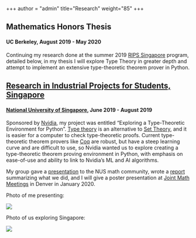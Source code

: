 +++
author = "admin"
title="Research"
weight="85"
+++

## **Mathematics Honors Thesis**

#### UC Berkeley, August 2019 - May 2020

Continuing my research done at the summer 2019 [RIPS Singapore](https://www.ipam.ucla.edu/programs/student-research-programs/research-in-industrial-projects-for-students-rips-2019-singapore/) program, detailed below, in my thesis I will explore Type Theory in greater depth and attempt to implement an extensive type-theoretic theorem prover in Python.

## **[Research in Industrial Projects for Students, Singapore](https://www.ipam.ucla.edu/programs/student-research-programs/research-in-industrial-projects-for-students-rips-2019-singapore/)**

#### [National University of Singapore](https://ims.nus.edu.sg), June 2019 - August 2019

Sponsored by [Nvidia](https://www.nvidia.com/en-us/), my project was entitled “Exploring a Type-Theoretic Environment for Python”. [Type theory](https://en.wikipedia.org/wiki/Type_theory) is an alternative to [Set Theory](https://en.wikipedia.org/wiki/Set_theory), and it is easier for a computer to check type-theoretic proofs. Current type-theoretic theorem provers like [Coq](https://coq.inria.fr) are robust, but have a steep learning curve and are difficult to use, so Nvidia wanted us to explore creating a type-theoretic theorem proving environment in Python, with emphasis on ease-of-use and ability to link to Nvidia’s ML and AI algorithms.

My group gave a [presentation](/pdf/CoqBeamerTalk.pdf) to the NUS math community, wrote a [report](pdf/RIPS_Report.pdf) summarizing what we did, and I will give a poster presentation at [Joint Math Meetings](http://jointmathematicsmeetings.org) in Denver in January 2020.

Photo of me presenting:

![](/img/presenting.jpg)

Photo of us exploring Singapore:

![](/img/singaporefour.jpg)


